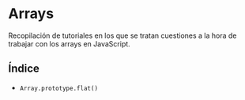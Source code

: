 # Arrays

Recopilación de tutoriales en los que se tratan cuestiones a la hora de trabajar con los arrays en JavaScript.

## Índice

* `Array.prototype.flat()`
